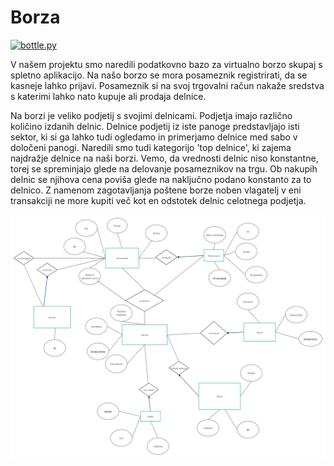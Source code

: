 ﻿# Borza

[![bottle.py](https://mybinder.org/badge_logo.svg)](https://mybinder.org/v2/gh/jan248/Borza/master?urlpath=proxy/8080/) 

V našem projektu smo naredili podatkovno bazo za virtualno borzo skupaj s spletno aplikacijo.
Na našo borzo se mora posameznik registrirati, da se kasneje lahko prijavi. Posameznik si na svoj trgovalni račun nakaže sredstva s katerimi lahko nato kupuje ali prodaja delnice.

Na borzi je veliko podjetij s svojimi delnicami. Podjetja imajo različno količino izdanih delnic. Delnice podjetij iz iste panoge predstavljajo isti sektor, ki si ga lahko tudi ogledamo in primerjamo delnice med sabo v določeni panogi.
Naredili smo tudi kategorijo 'top delnice', ki zajema najdražje delnice na naši borzi. Vemo, da vrednosti delnic niso konstantne, torej se spreminjajo glede na delovanje posameznikov na trgu. Ob nakupih delnic se njihova cena poviša glede na naključno podano konstanto za to delnico. 
Z namenom zagotavljanja poštene borze noben vlagatelj v eni transakciji ne more kupiti več kot en odstotek delnic celotnega podjetja.





![Er diagram](ERdiagram.png)



